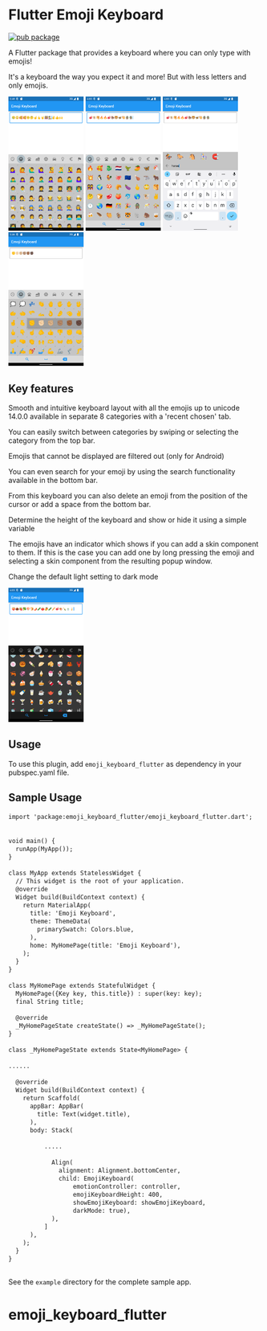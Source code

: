 # Flutter Emoji Keyboard

[![pub package](https://img.shields.io/pub/v/emoji_keyboard_flutter.svg)](https://pub.dartlang.org/packages/emoji_keyboard_flutter)

A Flutter package that provides a keyboard where you can only type with emojis!

It's a keyboard the way you expect it and more! But with less letters and only emojis.


<a href="https://raw.githubusercontent.com/Grabot/flutter_emoji_keyboard/main/example_images/Screenshot_1649252939.png"><img src="https://raw.githubusercontent.com/Grabot/flutter_emoji_keyboard/main/example_images/Screenshot_1649252939.png" width="150"></a>
<a href="https://raw.githubusercontent.com/Grabot/flutter_emoji_keyboard/main/example_images/Screenshot_1649253604.png"><img src="https://raw.githubusercontent.com/Grabot/flutter_emoji_keyboard/main/example_images/Screenshot_1649253604.png" width="150"></a>
<a href="https://raw.githubusercontent.com/Grabot/flutter_emoji_keyboard/main/example_images/Screenshot_1649253641.png"><img src="https://raw.githubusercontent.com/Grabot/flutter_emoji_keyboard/main/example_images/Screenshot_1649253641.png" width="150"></a>
<a href="https://raw.githubusercontent.com/Grabot/flutter_emoji_keyboard/main/example_images/Screenshot_1649252768.png"><img src="https://raw.githubusercontent.com/Grabot/flutter_emoji_keyboard/main/example_images/Screenshot_1649252768.png" width="150"></a>



## Key features

Smooth and intuitive keyboard layout with all the emojis up to unicode 14.0.0 available in separate 8 categories with a 'recent chosen' tab.

You can easily switch between categories by swiping or selecting the category from the top bar.

Emojis that cannot be displayed are filtered out (only for Android)

You can even search for your emoji by using the search functionality available in the bottom bar.

From this keyboard you can also delete an emoji from the position of the cursor or add a space from the bottom bar.

Determine the height of the keyboard and show or hide it using a simple variable

The emojis have an indicator which shows if you can add a skin component to them. If this is the case you can add one by long pressing the emoji and selecting a skin component from the resulting popup window.

Change the default light setting to dark mode

<a href="https://raw.githubusercontent.com/Grabot/flutter_emoji_keyboard/main/example_images/Screenshot_1649253828.png"><img src="https://raw.githubusercontent.com/Grabot/flutter_emoji_keyboard/main/example_images/Screenshot_1649253828.png" width="150"></a>


## Usage
To use this plugin, add `emoji_keyboard_flutter` as dependency in your pubspec.yaml file.

## Sample Usage
```
import 'package:emoji_keyboard_flutter/emoji_keyboard_flutter.dart';


void main() {
  runApp(MyApp());
}

class MyApp extends StatelessWidget {
  // This widget is the root of your application.
  @override
  Widget build(BuildContext context) {
    return MaterialApp(
      title: 'Emoji Keyboard',
      theme: ThemeData(
        primarySwatch: Colors.blue,
      ),
      home: MyHomePage(title: 'Emoji Keyboard'),
    );
  }
}

class MyHomePage extends StatefulWidget {
  MyHomePage({Key key, this.title}) : super(key: key);
  final String title;

  @override
  _MyHomePageState createState() => _MyHomePageState();
}

class _MyHomePageState extends State<MyHomePage> {

......

  @override
  Widget build(BuildContext context) {
    return Scaffold(
      appBar: AppBar(
        title: Text(widget.title),
      ),
      body: Stack(

          .....

            Align(
              alignment: Alignment.bottomCenter,
              child: EmojiKeyboard(
                  emotionController: controller,
                  emojiKeyboardHeight: 400,
                  showEmojiKeyboard: showEmojiKeyboard,
                  darkMode: true),
            ),
          ]
      ),
    );
  }
}


```
See the `example` directory for the complete sample app.
# emoji_keyboard_flutter
